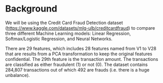 # Background

We will be using the Credit Card Fraud Detection dataset (https://www.kaggle.com/datasets/mlg-ulb/creditcardfraud) to compare three different Machine Learning models: Linear Regression, Softmax/Logistic Regression, and Neural Networks.

There are 29 features, which includes 28 features named from V1 to V28 that are results from a PCA transformation to keep the original features confidential. The 29th feature is the transaction amount. The transactions are classified as either fraudulent (1) or not (0). The dataset contains 284,807 transactions out of which 492 are frauds (i.e. there is a huge unbalance).
